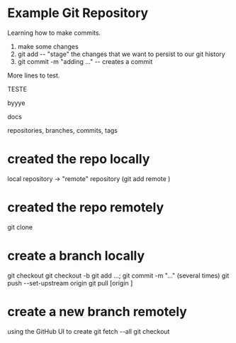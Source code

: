 # Example Git Repository

Learning how to make commits.

1. make some changes
2. git add -- "stage" the changes that we want to persist to our git history
3. git commit -m "adding ..." -- creates a commit

More lines to test.

TESTE

byyye


docs

repositories, branches, commits, tags

# created the repo locally
local repository -> "remote" repository (git add remote <name> <URL>)

# created the repo remotely
git clone <URL>

# create a branch locally
git checkout <branch>
git checkout -b <new branch>
git add ...; git commit -m "..." (several times)
git push --set-upstream origin <new branch>
git pull [origin <new branch>]

# create a new branch remotely
using the GitHub UI to create <branch>
git fetch --all
git checkout <branch>
